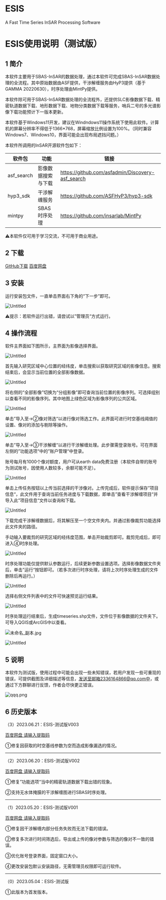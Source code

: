 # ESIS
A Fast Time Series InSAR Processing Software
# ESIS使用说明（测试版）

## 1 简介

本软件主要用于SBAS-InSAR的数据处理，通过本软件可完成SBAS-InSAR数据处理的全流程。其中原始数据由ASF提供，干涉解缠服务由HyP3提供（基于GAMMA 20220630），时序处理由MintPy提供。

本软件除可用于SBAS-InSAR数据处理的全流程外，还提供SLC影像数据下载、精密轨道数据下载、地形数据下载、地物分类数据下载等服务，哨兵二号的多光谱影像下载功能预计下一版本更新。

本软件基于Windows11开发，建议在Windndows11操作系统下使用此软件。计算机的屏幕分辨率不得低于1366*768，屏幕缩放比例设置为100%。（同时兼容Windows7、Windows10，界面可能会出现布局遮挡问题。）

本软件所调用的InSAR开源软件包如下：

| 软件包 | 功能 | 链接 |
| --- | --- | --- |
| asf_search | 影像数据搜索与下载 | https://github.com/asfadmin/Discovery-asf_search |
| hyp3_sdk | 干涉解缠服务 | https://github.com/ASFHyP3/hyp3-sdk |
| mintpy | SBAS时序处理 | https://github.com/insarlab/MintPy |

⚠本软件仅可用于学习交流，不可用于商业用途。

## 2 下载
[GitHub下载](https://objects.githubusercontent.com/github-production-release-asset-2e65be/660898540/03a5933b-f894-4f4e-b523-0b18d876a275?X-Amz-Algorithm=AWS4-HMAC-SHA256&X-Amz-Credential=AKIAIWNJYAX4CSVEH53A%2F20230703%2Fus-east-1%2Fs3%2Faws4_request&X-Amz-Date=20230703T072659Z&X-Amz-Expires=300&X-Amz-Signature=6fd2cf047766ecb577fcea64581340095a5ae73b316d3d9e9f41d68a2976c0f4&X-Amz-SignedHeaders=host&actor_id=88225620&key_id=0&repo_id=660898540&response-content-disposition=attachment%3B%20filename%3DESIS-TEST-V003.exe&response-content-type=application%2Foctet-stream)
[百度网盘](https://pan.baidu.com/s/1INE1vyQdIaZN0EWozX5oqw?pwd=972m)

## 3 安装

运行安装包文件，一直单击界面右下角的“下一步”即可。

![Untitled](readme_pic/Untitled.png)

⚠提示：若软件运行出错，请尝试以”管理员“方式运行。

## 4 操作流程

软件主界面如下图所示，主界面为影像选择界面。

![Untitled](readme_pic/Untitled%201.png)

首先输入研究区域中心位置的经纬度，单击搜索以获取研究区域的影像信息。搜索结束后，会显示当前位置的全部影像数据。

![Untitled](readme_pic/Untitled%202.png)

将右侧的“全部影像”切换为“分组影像”即可查询当前位置的影像序列。可选择组别以查看不同的影像序列。其中地图上绿色区域为影像序列的公共区域。

![Untitled](readme_pic/Untitled%203.png)

单击”导入至→②像对筛选“以进行像对筛选工作。此界面可进行时空基线阈值的设置、像对的添加与剔除等操作。

![Untitled](readme_pic/Untitled%204.png)

单击”导入至→③干涉解缠“以进行干涉解缠处理。此步骤需登录账号。可在界面左侧的”功能选项“中的”账户管理“中登录。

账号每月有1000个像对额度，用户可从earth data免费注册（本软件自带的账号为测试账号，因使用人数较多，余额可能不足）。

![Untitled](readme_pic/Untitled%205.png)

单击上传任务按钮以上传当前选择的干涉像对。上传完成后，软件提示保存”项目信息“，此文件用于查询当前任务进度与下载数据，即单击”查看干涉解缠项目“并导入此”项目信息“文件以查询和下载。

![Untitled](readme_pic/Untitled%206.png)

下载完成干涉解缠数据后，将其解压至一个空文件夹内。并通过影像裁剪功能选择此文件夹的路径。

手动输入要裁剪的研究区域的经纬度范围，单击开始裁剪即可。裁剪完成后，即可进入④时序处理。

![Untitled](readme_pic/Untitled%207.png)

时序处理功能仅提供默认参数运行，后续更新参数设置选项。选择影像数据文件夹后，单击”运行“按钮即可。（若多次进行时序处理，请将上次时序处理生成的文件删除后再运行。）

![Untitled](readme_pic/Untitled%208.png)

选择右侧文件列表中的文件可快速预览运行结果。

![Untitled](readme_pic/Untitled%209.png)

时序处理运行结束后，生成timeseries.shp文件，文件位于影像数据的文件夹下。可导入QGIS或ArcGIS中以查看。

![未命名_副本.jpg](readme_pic/immm.jpg)

![Untitled](readme_pic/Untitled%2010.png)

## 5 说明

本软件为测试版，使用过程中可能会出现一些未知错误，若用户发现一些可重现的错误，可提供截图及详细描述等信息，发送至邮箱2336164866@qq.com中，或通过下方群聊进行反馈，作者会尽快更正错误。

![qqq.png](readme_pic/qqq.png)

## 6 历史版本

（3）2023.06.21：ESIS-测试版V003

[百度网盘 请输入提取码](https://pan.baidu.com/s/1INE1vyQdIaZN0EWozX5oqw?pwd=972m)

①修复因获取的时空基线参数为空而造成影像漏选的情况。

---

（2）2023.06.20：ESIS-测试版V002

[百度网盘 请输入提取码](https://pan.baidu.com/s/1uKCoKKUpySraTGOMvuUnag?pwd=axcs)

①修复”功能选项“当中的精密轨道数据下载出错的现象。

②支持无水体掩膜的干涉解缠图进行SBAS时序处理。

---

（1）2023.05.20：ESIS-测试版V001

[百度网盘 请输入提取码](https://pan.baidu.com/s/1IGFbDW7aLhXCV0WoecJx9Q?pwd=luqi)

①修复因干涉解缠内部分任务失败而无法下载的错误。

②修复多次进行时间筛选后，导出或上传的像对参数与筛选的像对不一致的错误。

③优化账号登录界面，固定窗口大小。

④更改安装包默认安装路径，无需管理员权限即可运行软件。

---

（0）2023.05.04：ESIS-测试版

[](https://pan.baidu.com/s/1PWQ_hQqSnKverZLVwRKIzg?pwd=ktce)

①此版本为首发版本。
